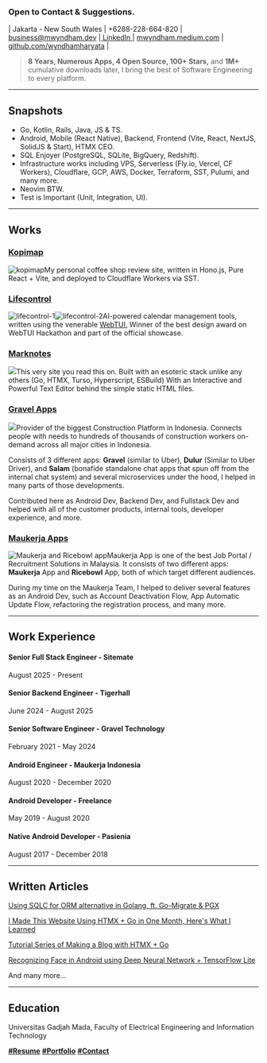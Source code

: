 ### Open to Contact & Suggestions.

| Jakarta - New South Wales | +6288-228-664-820 | [business@mwyndham.dev](mailto:business@mwyndham.dev) |[ ](http://www.linkedin.com/in/mwyndham)[LinkedIn ](http://www.linkedin.com/in/mwyndham)| [mwyndham.medium.com](http://mwyndham.medium.com) | [github.com/wyndhamharyata](http://github.com/wyndhamharyata) |

> **8 Years, Numerous Apps, 4 Open Source, 100+ Stars,** and **1M+** cumulative downloads later, I bring the best of Software Engineering to every platform.

---

## Snapshots

- Go, Kotlin, Rails, Java, JS & TS.
- Android, Mobile (React Native), Backend, Frontend (Vite, React, NextJS, SolidJS & Start), HTMX CEO.
- SQL Enjoyer (PostgreSQL, SQLite, BigQuery, Redshift).
- Infrastructure works including VPS, Serverless (Fly.io, Vercel, CF Workers), Cloudflare, GCP, AWS, Docker, Terraform, SST, Pulumi, and many more.
- Neovim BTW.
- Test is Important (Unit, Integration, UI).

---

## Works

### [Kopimap](https://kopimap.mwyndham.dev)

![kopimap](https://resource.mwyndham.dev/0-Screenshot_2025-09-02_at_23.40.07-20250902164114.webp)My personal coffee shop review site, written in Hono.js, Pure React + Vite, and deployed to Cloudflare Workers via SST.

### [Lifecontrol](https://lifecontrol.mwyndham.dev)

![lifecontrol-1](https://resource.mwyndham.dev/0-Screenshot_2025-09-02_at_23.43.26-20250902164422.webp)![lifecontrol-2](https://resource.mwyndham.dev/0-Screenshot_2025-09-02_at_23.44.02-20250902164458.webp)AI-powered calendar management tools, written using the venerable [WebTUI.](https://webtui.ironclad.sh/) Winner of the best design award on WebTUI Hackathon and part of the official showcase.

### [Marknotes](https://github.com/muhwyndhamhp/marknotes)

![](https://resource.mwyndham.dev/0-Marknotes-20240409023700.jpg)This very site you read this on. Built with an esoteric stack unlike any others (Go, HTMX, Turso, Hyperscript, ESBuild) With an Interactive and Powerful Text Editor behind the simple static HTML files.  

### [Gravel Apps](https://play.google.com/store/apps/developer?id=Gravel+Technologies&hl=en&gl=US)

![](https://resource.mwyndham.dev/0-111-20240409023647.jpg)Provider of the biggest Construction Platform in Indonesia. Connects people with needs to hundreds of thousands of construction workers on-demand across all major cities in Indonesia. 

Consists of 3 different apps: **Gravel** (similar to Uber), **Dulur** (Similar to Uber Driver), and **Salam** (bonafide standalone chat apps that spun off from the internal chat system) and several microservices under the hood, I helped in many parts of those developments. 

Contributed here as Android Dev, Backend Dev, and Fullstack Dev and helped with all of the customer products, internal tools, developer experience, and more.

### [Maukerja Apps](https://play.google.com/store/apps/developer?id=Agensi+Pekerjaan+AJobThing+Sdn+Bhd&hl=id)

![Maukerja and Ricebowl app](https://resource.mwyndham.dev/0-mk-fin-20240414115926.jpg)Maukerja App is one of the best Job Portal / Recruitment Solutions in Malaysia. It consists of two different apps: **Maukerja** App and **Ricebowl** App, both of which target different audiences.

During my time on the Maukerja Team, I helped to deliver several features as an Android Dev, such as Account Deactivation Flow, App Automatic Update Flow, refactoring the registration process, and many more. 

---

## Work Experience

#### Senior Full Stack Engineer - Sitemate 

August 2025 - Present

#### Senior Backend Engineer - Tigerhall 

June 2024 - August 2025

#### Senior Software Engineer - Gravel Technology 

February 2021 - May 2024

#### Android Engineer - Maukerja Indonesia

August 2020 - December 2020

#### Android Developer - Freelance

May 2019 - August 2020

#### Native Android Developer - Pasienia

August 2017 - December 2018

---

## Written Articles

[Using SQLC for ORM alternative in Golang, ft. Go-Migrate & PGX](https://medium.com/gravel-engineering/using-sqlc-for-orm-alternative-in-golang-ft-go-migrate-pgx-b9e35ec623b2)

[I Made This Website Using HTMX + Go in One Month, Here's What I Learned](https://mwyndham.dev/posts/4)

[Tutorial Series of Making a Blog with HTMX + Go](https://mwyndham.dev/articles/personal-blog-with-htmx-go-part-server-rendered.html)

[Recognizing Face in Android using Deep Neural Network + TensorFlow Lite](https://medium.com/gravel-engineering/recognizing-face-in-android-using-deep-neural-network-tensorflow-lite-be980efea656)

And many more...

---

## Education 

Universitas Gadjah Mada, Faculty of Electrical Engineering and Information Technology

<u>**#Resume**</u> <u>**#Portfolio**</u> <u>**#Contact**</u> 
